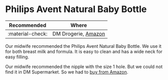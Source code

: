 # Philips Avent Natural Baby Bottle

| Recommended | Where |
| ----------- | ---------- |
| :material-check:       |  DM Drogerie, [Amazon](https://amzn.eu/d/5AamQYb)  |

Our midwife recommended the Philips Avent Natural Baby Bottle. We use it for both breast milk and formula. It is easy to clean and has a wide neck for easy filling.

Our midwife recommended the nipple with the size 1 hole. But we could not find it in DM Supermarket. So we had to [buy from Amazon](https://www.amazon.de/dp/B0BWFMMPPC?ref=ppx_yo2ov_dt_b_fed_asin_title&th=1).
